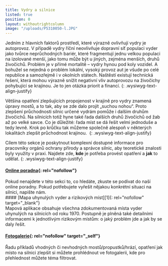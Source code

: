 ```yaml
---
title: Vydry a silnice
listed: true
position: 0
layout: withoutrightcolumn
image: "/uploads/P5310050-l.JPG"
---
```

Jedním z hlavních faktorů prostředí, které výrazně ovlivňují vydry je
autoprovoz. V případě vydry říční neovlivňuje dopravní síť populaci
vyder jako tvůrce neprůchodných bariér, které fragmentují jednu velkou
populaci na izolované menší, jako tomu může být u jiných, zejména
menších, druhů živočichů. Problém je v přímé mortalitě – vydry hynou pod
koly vozidel. A bohužel se nejedná o problém lokální, vysoký provoz aut
je všude po celé republice a samozřejmě i v okolních státech. Naštěstí
existují technická řešení, která mohou výrazně snížit negativní vliv
autoprovozu na živočichy pohybující se krajinou. Je to jen otázka
priorit a financí.
{: .wysiwyg-text-align-justify}

Většina opatření zlepšujících propojenost v krajině pro vydry znamená
úpravy mostů, a to tak, aby se zde dalo projít „suchou nohou“. Proto
zlepšení průchodnosti silnic určené vydrám pomůže i dalším druhům
živočichů. Na silnicích totiž hyne také řada dalších druhů živočichů od
žab až po velké savce. Co je důležité: řada míst se dá řešit velmi
jednoduše a tedy levně. Krok po krůčku tak můžeme společně alespoň v
některých lokalitách zlepšit průchodnost krajinou. 
{: .wysiwyg-text-align-justify}

Cílem této sekce je poskytnout komplexní dostupné informace pro
pracovníky orgánů ochrany přírody a správce silnic, aby teoretické
znalosti byly využity v praxi. Najdete zde, **kde** je potřeba provést
opatření a **jak** to udělat.
{: .wysiwyg-text-align-justify}

####  [Online poradna](/user-answers "Poradna"){: rel="nofollow"} 

<div>
Pokud nenajdete v této sekci to, co hledáte, zkuste se podívat do naší
online poradny. Pokud potřebujete vyřešit nějakou konkrétní situaci na
silnici, napište nám. 
</div>

<div>

<div markdown="1">
#### [Mapa uhynulých vyder a rizikových míst][1]{: rel="nofollow" target="_blank"}

</div>
<div markdown="1">
Mapová aplikace obsahuje všechna zdokumentovaná místa vyder uhynulých na
silnicích od roku 1970. Postupně je plněná také detailními informacemi k
jednotlivým rizikovým místům: o jaký problém jde a jak by se daly řešit.

#### [Fotogalerie](/gallery "Fotogalerie"){: rel="nofollow" target="_self"}

Řadu příkladů vhodných či nevhodných mostů/propustků/hrází, opatření jak
místo na silnici zlepšit si můžete prohlédnout ve fotogalerii, kde pro
přehlednost můžete téma filtrovat.

</div>
</div>



[1]: http://www.vydrynasilnici.cz "http://www.vydrynasilnici.cz"
